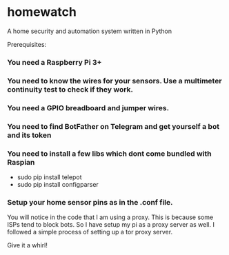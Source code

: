 # homewatch
A home security and automation system written in Python

Prerequisites:
### You need a Raspberry Pi 3+
### You need to know the wires for your sensors. Use a multimeter continuity test to check if they work.
### You need a GPIO breadboard and jumper wires.
### You need to find BotFather on Telegram and get yourself a bot and its token
### You need to install a few libs which dont come bundled with Raspian
+ sudo pip install telepot
+ sudo pip install configparser
### Setup your home sensor pins as in the .conf file.

You will notice in the code that I am using a proxy. This is because some ISPs tend to block bots. So I have setup my pi as a proxy server as well. I followed a simple process of setting up a tor proxy server.

Give it a whirl!
